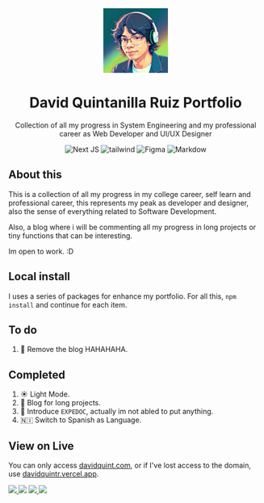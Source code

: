 <div align="center">
    <img src="./public/davidquint-photo.png"  width="128px"></img>
    <h1>David Quintanilla Ruiz Portfolio</h1>
    <p>Collection of all my progress in System Engineering and my professional career as Web Developer and UI/UX Designer</p>
</div>

<div align="center">
    <img src="https://img.shields.io/badge/Next-black?style=for-the-badge&logo=next.js&logoColor=white" alt="Next JS">
    <img src="https://img.shields.io/badge/tailwindcss-%2338B2AC.svg?style=for-the-badge&logo=tailwind-css&color=black" alt="tailwind">
    <img src="https://img.shields.io/badge/figma-%23F24E1E.svg?style=for-the-badge&logo=figma&color=black" alt="Figma">
    <img src="https://img.shields.io/badge/markdown-%23000000.svg?style=for-the-badge&logo=markdown&logoColor=white" alt="Markdow">

</div>

## About this

This is a collection of all my progress in my college career, self learn and professional career, this represents my peak as developer and designer, also the sense of everything related to Software Development.

Also, a blog where i will be commenting all my progress in long projects or tiny functions that can be interesting.

Im open to work. :D

## Local install

I uses a series of packages for enhance my portfolio.
For all this, `npm install` and continue for each item.

## To do
1. 📕 Remove the blog HAHAHAHA.


## Completed
1. ☀️ Light Mode.
2. 📕 Blog for long projects.
3. 📘 Introduce `EXPEDOC`, actually im not abled to put anything.
5. 🇳🇮 Switch to Spanish as Language.

## View on Live

You can only access [davidquint.com](http://davidquintr.com/), or if I've lost access to the domain, use [davidquintr.vercel.app](https://davidquintr.vercel.app/).


<div >
    <a href="https://github.com/davidquintr/portfolio/blob/main/LICENSE">
        <img src="https://img.shields.io/badge/License-MIT-orange.svg">
    </a>
    <img src="https://img.shields.io/badge/Open%20to%20Work-IDK-orange">  
    <a href="https://www.davidquintr.com/">
        <img src="https://img.shields.io/badge/Portfolio-Visit-0067c7">
    </a>
    <a href="https://www.wikiwand.com/es/Universidad_Centroamericana">
        <img src="https://img.shields.io/badge/🇳🇮%20Somos%20UCA-002044">
    </a>
</div>
